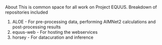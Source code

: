 About
This is common space for all work on Project EQUUS. Breakdown of repositories included

1. ALOE - For pre-processing data, performing AIMNet2 calculations and post-processing results
2. equus-web - For hosting the webservices
3. horsey - For datacuration and inference
